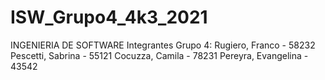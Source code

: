 # ISW_Grupo4_4k3_2021
INGENIERIA DE SOFTWARE
Integrantes Grupo 4:
Rugiero, Franco - 58232
Pescetti, Sabrina - 55121
Cocuzza, Camila - 78231
Pereyra, Evangelina - 43542

